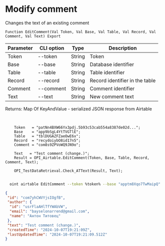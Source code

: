 ﻿---
sidebar_position: 3
---

# Modify comment
 Changes the text of an existing comment



`Function EditComment(Val Token, Val Base, Val Table, Val Record, Val Comment, Val Text) Export`

  | Parameter | CLI option | Type | Description |
  |-|-|-|-|
  | Token | --token | String | Token |
  | Base | --base | String | Database identifier |
  | Table | --table | String | Table identifier |
  | Record | --record | String | Record identifier in the table |
  | Comment | --comment | String | Comment identifier |
  | Text | --text | String | New comment text |

  
  Returns:  Map Of KeyAndValue - serialized JSON response from Airtable

<br/>




```bsl title="Code example"
    Token   = "patNn4BXW66Yx3pdj.5b93c53cab554a8387de02d...";
    Base    = "app9bSgL4YtTVGTlE";
    Table   = "tblDUGAZFZaeOwE6x";
    Record  = "recydoiybO8id17n5";
    Comment = "com8s9ZPVoWQ9JN9o";

    Text   = "Test comment (change.)";
    Result = OPI_Airtable.EditComment(Token, Base, Table, Record, Comment, Text);

    OPI_TestDataRetrieval.Check_ATText(Result, Text);
```



```sh title="CLI command example"
    
  oint airtable EditComment --token %token% --base "apptm8Xqo7TwMaipQ" --table "tbl9G4jVoTJpxYwSY" --record "recV6DxeLQMBNJrUk" --comment "comL1oGEDJvIQlMs1" --text "Test comment (change.)"

```

```json title="Result"
{
 "id": "com7yhCWVYjsIOgfB",
 "author": {
  "id": "usrFlaAHlTfYWAbVW",
  "email": "bayselonarrend@gmail.com",
  "name": "Антон Титовец"
 },
 "text": "Test comment (change.)",
 "createdTime": "2024-10-07T19:21:09Z",
 "lastUpdatedTime": "2024-10-07T19:21:09.512Z"
}
```
